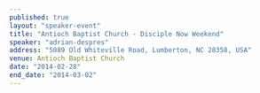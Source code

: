 ```yaml
---
published: true
layout: "speaker-event"
title: "Antioch Baptist Church - Disciple Now Weekend"
speaker: "adrian-despres"
address: "5089 Old Whiteville Road, Lumberton, NC 28358, USA"
venue: Antioch Baptist Church
date: "2014-02-28"
end_date: "2014-03-02"
---
```


